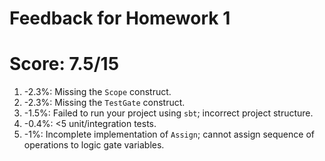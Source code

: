 # Feedback for Homework 1

# Score: 7.5/15

1. -2.3%: Missing the `Scope` construct.
2. -2.3%: Missing the `TestGate` construct.
3. -1.5%: Failed to run your project using `sbt`; incorrect project structure.
4. -0.4%: <5 unit/integration tests.
5. -1%: Incomplete implementation of `Assign`; cannot assign sequence of operations to logic gate variables.
